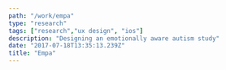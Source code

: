 ```yaml
---
path: "/work/empa"
type: "research"
tags: ["research","ux design", "ios"]
description: "Designing an emotionally aware autism study"
date: "2017-07-18T13:35:13.239Z"
title: "Empa"
---
```

